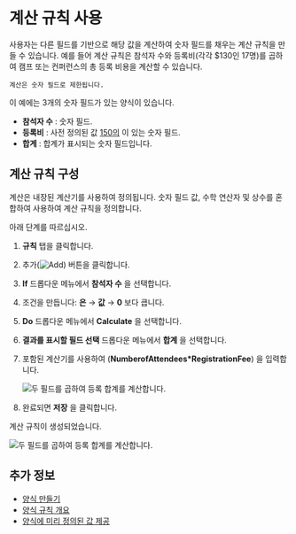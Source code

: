 # 계산 규칙 사용

사용자는 다른 필드를 기반으로 해당 값을 계산하여 숫자 필드를 채우는 계산 규칙을 만들 수 있습니다. 예를 들어 계산 규칙은 참석자 수와 등록비(각각 $130인 17명)를 곱하여 캠프 또는 컨퍼런스의 총 등록 비용을 계산할 수 있습니다.

```{important}
계산은 숫자 필드로 제한됩니다.
```

이 예에는 3개의 숫자 필드가 있는 양식이 있습니다.

* **참석자 수** : 숫자 필드.
* **등록비** : 사전 정의된 값 [150의](../creating-and-managing-forms/providing-help-text-and-predefined-values.md) 이 있는 숫자 필드.
* **합계** : 합계가 표시되는 숫자 필드입니다.

## 계산 규칙 구성

계산은 내장된 계산기를 사용하여 정의됩니다. 숫자 필드 값, 수학 연산자 및 상수를 혼합하여 사용하여 계산 규칙을 정의합니다.

아래 단계를 따르십시오.

1. **규칙** 탭을 클릭합니다.
1. 추가(![Add](../../../images/icon-add.png)) 버튼을 클릭합니다.
1. **If** 드롭다운 메뉴에서 **참석자 수** 을 선택합니다.
1. 조건을 만듭니다: **은** &rarr; **값** &rarr; **0** 보다 큽니다.
1. **Do** 드롭다운 메뉴에서 **Calculate** 을 선택합니다.
1. **결과를 표시할 필드 선택** 드롭다운 메뉴에서 **합계** 을 선택합니다.
1. 포함된 계산기를 사용하여 (**NumberofAttendees*RegistrationFee**) 을 입력합니다.

    ![두 필드를 곱하여 등록 합계를 계산합니다.](./using-the-calculate-rule/images/01.png)

1. 완료되면 **저장** 을 클릭합니다.

계산 규칙이 생성되었습니다.

![두 필드를 곱하여 등록 합계를 계산합니다.](./using-the-calculate-rule/images/02.png)

## 추가 정보

* [양식 만들기](../creating-and-managing-forms/creating-forms.md)
* [양식 규칙 개요](./form-rules-overview.md)
* [양식에 미리 정의된 값 제공](../creating-and-managing-forms/providing-help-text-and-predefined-values.md)
